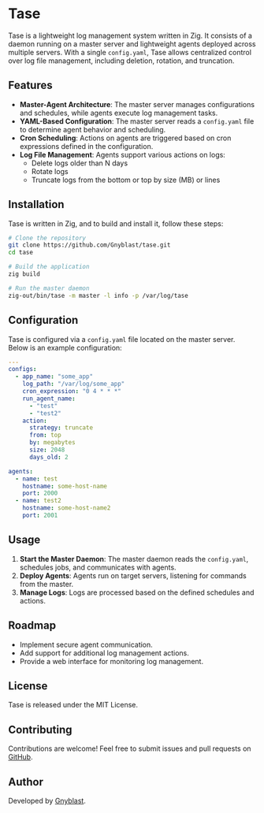 # Tase

Tase is a lightweight log management system written in Zig. It consists of a daemon running on a master server and lightweight agents deployed across multiple servers. With a single `config.yaml`, Tase allows centralized control over log file management, including deletion, rotation, and truncation.

## Features

- **Master-Agent Architecture**: The master server manages configurations and schedules, while agents execute log management tasks.
- **YAML-Based Configuration**: The master server reads a `config.yaml` file to determine agent behavior and scheduling.
- **Cron Scheduling**: Actions on agents are triggered based on cron expressions defined in the configuration.
- **Log File Management**: Agents support various actions on logs:
  - Delete logs older than N days
  - Rotate logs
  - Truncate logs from the bottom or top by size (MB) or lines

## Installation

Tase is written in Zig, and to build and install it, follow these steps:

```sh
# Clone the repository
git clone https://github.com/Gnyblast/tase.git
cd tase

# Build the application
zig build

# Run the master daemon
zig-out/bin/tase -m master -l info -p /var/log/tase
```

## Configuration

Tase is configured via a `config.yaml` file located on the master server. Below is an example configuration:

```yaml
---
configs:
  - app_name: "some_app"
    log_path: "/var/log/some_app"
    cron_expression: "0 4 * * *"
    run_agent_name:
      - "test"
      - "test2"
    action:
      strategy: truncate
      from: top
      by: megabytes
      size: 2048
      days_old: 2

agents:
  - name: test
    hostname: some-host-name
    port: 2000
  - name: test2
    hostname: some-host-name2
    port: 2001
```

## Usage

1. **Start the Master Daemon**: The master daemon reads the `config.yaml`, schedules jobs, and communicates with agents.
2. **Deploy Agents**: Agents run on target servers, listening for commands from the master.
3. **Manage Logs**: Logs are processed based on the defined schedules and actions.

## Roadmap

- Implement secure agent communication.
- Add support for additional log management actions.
- Provide a web interface for monitoring log management.

## License

Tase is released under the MIT License.

## Contributing

Contributions are welcome! Feel free to submit issues and pull requests on [GitHub](https://github.com/Gnyblast/tase).

## Author

Developed by [Gnyblast](https://github.com/Gnyblast).
